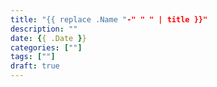 ```yaml
---
title: "{{ replace .Name "-" " " | title }}"
description: ""
date: {{ .Date }}
categories: [""]
tags: [""]
draft: true
---
```


